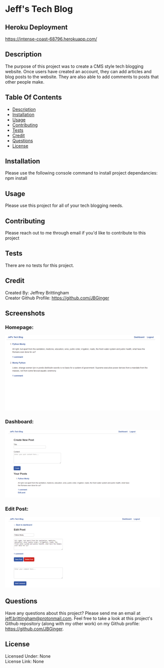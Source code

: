 # Jeff's Tech Blog

## Heroku Deployment
https://intense-coast-68796.herokuapp.com/

## Description
The purpose of this project was to create a CMS style tech blogging website. Once users have created an account, they can add articles and blog posts to the website. They are also able to add comments to posts that other people make.

## Table Of Contents
* [Description](#description)
* [Installation](#installation)
* [Usage](#usage)
* [Contributing](#contributing)
* [Tests](#tests)
* [Credit](#credit)
* [Questions](#questions)
* [License](#license)

## Installation
Please use the following console command to install project dependancies: npm install

## Usage
Please use this project for all of your tech blogging needs.

## Contributing
Please reach out to me through email if you'd like to contribute to this project

## Tests
There are no tests for this project.

## Credit
Created By: Jeffrey Brittingham  
Creator Github Profile: https://github.com/JBGinger

## Screenshots

### Homepage:
![Alt text](screenshots/homepage_screenshot.png)

### Dashboard:
![Alt text](screenshots/dashboard_screenshot.png)

### Edit Post:
![Alt text](screenshots/edit_post_screenshot.png)


## Questions
Have any questions about this project? Please send me an email at jeff.brittingham@protonmail.com.
Feel free to take a look at this project's Github repository (along with my other work) on my Github profile: https://github.com/JBGinger.

## License 
  Licensed Under: None  
  License Link: None